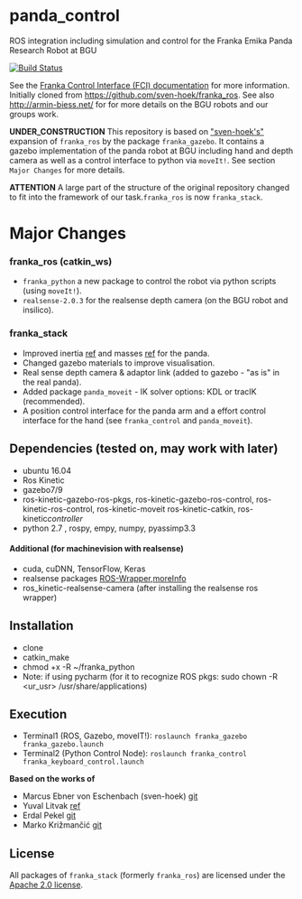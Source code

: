 # panda_control
ROS integration including simulation and control for the Franka Emika Panda Research Robot at BGU

[![Build Status][travis-status]][travis]

See the [Franka Control Interface (FCI) documentation][fci-docs] for more information.
Initially cloned from https://github.com/sven-hoek/franka_ros. See also http://armin-biess.net/ for
for more details on the BGU robots and our groups work.


**UNDER_CONSTRUCTION**
This repository is based on ["sven-hoek's"](https://github.com/sven-hoek/franka_ros) expansion of `franka_ros` by the package `franka_gazebo`. It contains a gazebo implementation of the panda robot at BGU including hand and depth camera as well as a control interface to python via `moveIt!`. See section `Major Changes` for more details.

**ATTENTION**  A large part of the structure of the original repository changed to fit into the framework of our task.`franka_ros` is now `franka_stack`.

# Major Changes
### franka_ros (catkin_ws)
* `franka_python` a new package to control the robot via python scripts (using `moveIt!`).
* `realsense-2.0.3` for the realsense depth camera (on the BGU robot and insilico).
### franka_stack
* Improved inertia [ref](https://github.com/mkrizmancic) and masses [ref](https://github.com/erdalpekel) for the panda.
* Changed gazebo materials to improve visualisation.
* Real sense depth camera & adaptor link (added to gazebo - "as is" in the real panda).
* Added package `panda_moveit` - IK solver options: KDL or tracIK (recommended).
* A position control interface for the panda arm and a effort control interface for the hand (see `franka_control` and `panda_moveit`).

## Dependencies (tested on, may work with later)
* ubuntu 16.04
* Ros Kinetic
* gazebo7/9
* ros-kinetic-gazebo-ros-pkgs, ros-kinetic-gazebo-ros-control, ros-kinetic-ros-control, ros-kinetic-moveit ros-kinetic-catkin, ros-kinetic*controller*
* python 2.7 , rospy, empy, numpy, pyassimp3.3

#### Additional (for machinevision with realsense)
* cuda, cuDNN, TensorFlow, Keras
* realsense packages [ROS-Wrapper](https://github.com/IntelRealSense/realsense-ros/releases),[moreInfo](https://github.com/IntelRealSense/realsense-ros/issues/395)
* ros_kinetic-realsense-camera (after installing the realsense ros wrapper)


## Installation
* clone
* catkin_make
* chmod +x -R ~/franka_python
* Note: if using pycharm (for it to recognize ROS pkgs: sudo chown -R <ur_usr> /usr/share/applications)
  

## Execution
* Terminal1 (ROS, Gazebo, moveIT!): `roslaunch franka_gazebo franka_gazebo.launch`
* Terminal2 (Python Control Node): `roslaunch franka_control franka_keyboard_control.launch`


**Based on the works of**
* Marcus Ebner von Eschenbach (sven-hoek) [git](https://github.com/sven-hoek/franka_ros) 
* Yuval Litvak [ref](https://arxiv.org/abs/1809.10699)
* Erdal Pekel [git](https://github.com/erdalpekel)
* Marko Križmančić [git](https://github.com/mkrizmancic) 

## License

All packages of `franka_stack` (formerly `franka_ros`) are licensed under the [Apache 2.0 license][apache-2.0].

[apache-2.0]: https://www.apache.org/licenses/LICENSE-2.0.html
[fci-docs]: https://frankaemika.github.io/docs
[travis-status]: https://travis-ci.org/frankaemika/franka_ros.svg?branch=kinetic-devel
[travis]: https://travis-ci.org/frankaemika/franka_ros

